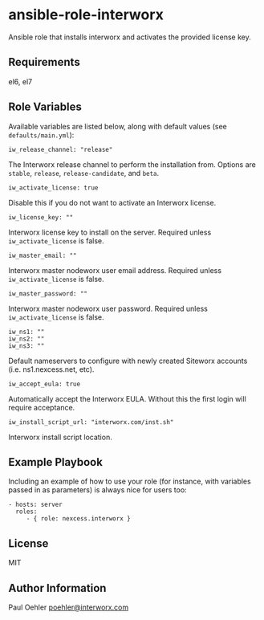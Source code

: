 ansible-role-interworx
=========

Ansible role that installs interworx and activates the provided license key.

Requirements
------------

el6, el7

Role Variables
--------------

Available variables are listed below, along with default values (see `defaults/main.yml`):

    iw_release_channel: "release"

The Interworx release channel to perform the installation from.  Options are `stable`, `release`, `release-candidate`, and `beta`.

    iw_activate_license: true

Disable this if you do not want to activate an Interworx license.

    iw_license_key: ""

Interworx license key to install on the server. Required unless `iw_activate_license` is false.

    iw_master_email: ""

Interworx master nodeworx user email address. Required unless `iw_activate_license` is false.

    iw_master_password: ""
	
Interworx master nodeworx user password. Required unless `iw_activate_license` is false.	

    iw_ns1: ""
    iw_ns2: ""
    iw_ns3: ""

Default nameservers to configure with newly created Siteworx accounts (i.e. ns1.nexcess.net, etc).

    iw_accept_eula: true

Automatically accept the Interworx EULA. Without this the first login will require acceptance.

    iw_install_script_url: "interworx.com/inst.sh"
	
Interworx install script location.	

Example Playbook
----------------

Including an example of how to use your role (for instance, with variables passed in as parameters) is always nice for users too:

    - hosts: server
      roles:
         - { role: nexcess.interworx }

License
-------

MIT

Author Information
------------------

Paul Oehler <poehler@interworx.com>
